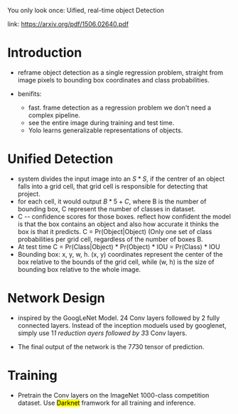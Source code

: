 You only look once: Uified, real-time object Detection

link: https://arxiv.org/pdf/1506.02640.pdf

# Introduction

* reframe object detection as a single regression problem, straight from image pixels to bounding box coordinates and class probabilities.

* benifits: 
  * fast. frame detection as a regression problem we don't need a complex pipeline.
  * see the entire image during training and test time.
  * Yolo learns generalizable representations of objects.

# Unified Detection

* system divides the input image into an $S*S$, if the centrer of an object falls into a grid cell, that grid cell is responsible for detecting that project.
* for each cell, it would output $B*5 + C$, where B is the number of bounding box, C represent the number of classes in dataset.
* C -- confidence scores for those boxes. reflect how confident the model is that the box contains an object and also how accurate it thinks the box is that it predicts. C = Pr(Object|Object) (Only one set of class probabilities per grid cell, regardless of the number of boxes B.
* At test time C = Pr(Class|Object) * Pr(Object) * IOU = Pr(Class) * IOU
* Bounding box: x, y, w, h. (x, y) coordinates represent the center of the box relative to the bounds of the grid cell, while (w, h) is the size of bounding box relative to the whole image.

# Network Design

* inspired by the GoogLeNet Model. 24 Conv layers followed by 2 fully connected layers. Instead of the inception moduels used by googlenet, simply use 1*1 reduction ayers followed by 3*3 Conv layers.

* The final output of the network is the 7*7*30 tensor of prediction.

# Training

* Pretrain the Conv layers on the ImageNet 1000-class competition dataset. Use <mark>Darknet</mark> framwork for all training and inference.
